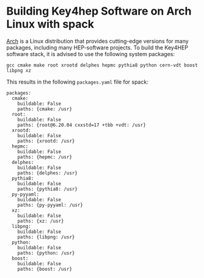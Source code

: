
# Building Key4hep Software on Arch Linux with spack

[Arch](archlinux.org) is a Linux distribution that provides cutting-edge versions for many packages, including many HEP-software projects.
To build the Key4HEP software stack, it is advised to use the following system packages:

```
gcc cmake make root xrootd delphes hepmc pythia8 python cern-vdt boost libpng xz
```

This results in the following `packages.yaml` file for spack:



```
packages:
  cmake:
    buildable: False
    paths: {cmake: /usr}
  root:
    buildable: False
    paths: {root@6.20.04 cxxstd=17 +tbb +vdt: /usr}
  xrootd:
    buildable: False
    paths: {xrootd: /usr}
  hepmc:
    buildable: False
    paths: {hepmc: /usr}
  delphes:
    buildable: False
    paths: {delphes: /usr}
  pythia8:
    buildable: False
    paths: {pythia8: /usr}
  py-pyyaml:
    buildable: False
    paths: {py-pyyaml: /usr}
  xz:
    buildable: False
    paths: {xz: /usr}
  libpng:
    buildable: False
    paths: {libpng: /usr}
  python:
    buildable: False
    paths: {python: /usr}
  boost:
    buildable: False
    paths: {boost: /usr}

```


